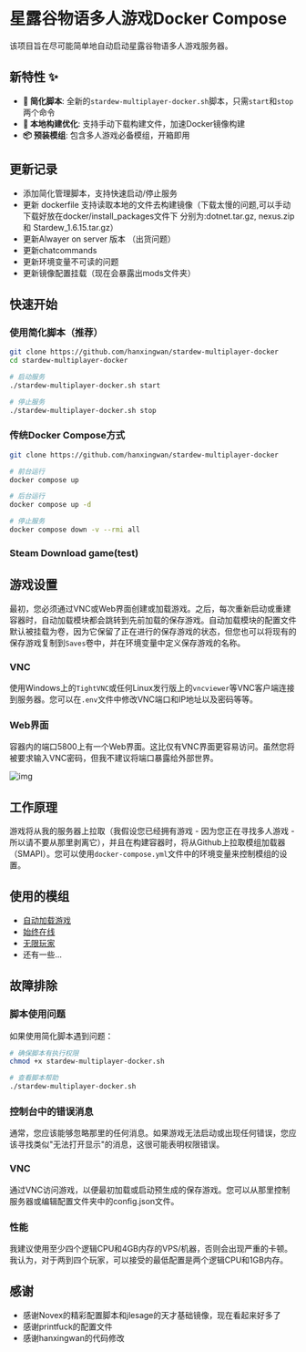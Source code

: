 # 星露谷物语多人游戏Docker Compose

该项目旨在尽可能简单地自动启动星露谷物语多人游戏服务器。



## 新特性 ✨

- **🚀 简化脚本**: 全新的`stardew-multiplayer-docker.sh`脚本，只需`start`和`stop`两个命令
- **🔧 本地构建优化**: 支持手动下载构建文件，加速Docker镜像构建
- **📦 预装模组**: 包含多人游戏必备模组，开箱即用

## 更新记录
* 添加简化管理脚本，支持快速启动/停止服务
* 更新 dockerfile 支持读取本地的文件去构建镜像（下载太慢的问题,可以手动下载好放在docker/install_packages文件下 分别为:dotnet.tar.gz, nexus.zip 和 Stardew_1.6.15.tar.gz）
* 更新Alwayer on server 版本 （出货问题）
* 更新chatcommands
* 更新环境变量不可读的问题
* 更新镜像配置挂载（现在会暴露出mods文件夹）


## 快速开始

### 使用简化脚本（推荐）

```bash
git clone https://github.com/hanxingwan/stardew-multiplayer-docker
cd stardew-multiplayer-docker

# 启动服务
./stardew-multiplayer-docker.sh start

# 停止服务
./stardew-multiplayer-docker.sh stop
```

### 传统Docker Compose方式

```bash
git clone https://github.com/hanxingwan/stardew-multiplayer-docker

# 前台运行
docker compose up

# 后台运行
docker compose up -d

# 停止服务
docker compose down -v --rmi all
```
### Steam Download game(test)


## 游戏设置

最初，您必须通过VNC或Web界面创建或加载游戏。之后，每次重新启动或重建容器时，自动加载模块都会跳转到先前加载的保存游戏。自动加载模块的配置文件默认被挂载为卷，因为它保留了正在进行的保存游戏的状态，但您也可以将现有的保存游戏复制到`Saves`卷中，并在环境变量中定义保存游戏的名称。

### VNC

使用Windows上的`TightVNC`或任何Linux发行版上的`vncviewer`等VNC客户端连接到服务器。您可以在`.env`文件中修改VNC端口和IP地址以及密码等等。

### Web界面 

容器内的端口5800上有一个Web界面。这比仅有VNC界面更容易访问。虽然您将被要求输入VNC密码，但我不建议将端口暴露给外部世界。

![img](https://store.eris.cc/uploads/859865e1ab5b23fb223923d9a7e4806b.PNG)

## 工作原理

游戏将从我的服务器上拉取（我假设您已经拥有游戏 - 因为您正在寻找多人游戏 - 所以请不要从那里剥离它），并且在构建容器时，将从Github上拉取模组加载器（SMAPI）。您可以使用`docker-compose.yml`文件中的环境变量来控制模组的设置。

## 使用的模组

* [自动加载游戏](https://www.nexusmods.com/stardewvalley/mods/2509)
* [始终在线](https://community.playstarbound.com/threads/updating-mods-for-stardew-valley-1-4.156000/page-20#post-3353880)
* [无限玩家](https://www.nexusmods.com/stardewvalley/mods/2213)
* 还有一些...

## 故障排除

### 脚本使用问题

如果使用简化脚本遇到问题：
```bash
# 确保脚本有执行权限
chmod +x stardew-multiplayer-docker.sh

# 查看脚本帮助
./stardew-multiplayer-docker.sh
```

### 控制台中的错误消息

通常，您应该能够忽略那里的任何消息。如果游戏无法启动或出现任何错误，您应该寻找类似"无法打开显示"的消息，这很可能表明权限错误。

### VNC

通过VNC访问游戏，以便最初加载或启动预生成的保存游戏。您可以从那里控制服务器或编辑配置文件夹中的config.json文件。

### 性能

我建议使用至少四个逻辑CPU和4GB内存的VPS/机器，否则会出现严重的卡顿。我认为，对于两到四个玩家，可以接受的最低配置是两个逻辑CPU和1GB内存。


## 感谢
 - 感谢Novex的精彩配置脚本和jlesage的天才基础镜像，现在看起来好多了
 - 感谢printfuck的配置文件
 - 感谢hanxingwan的代码修改
